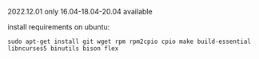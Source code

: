 2022.12.01 only 16.04-18.04-20.04 available

install requirements on ubuntu:
```
sudo apt-get install git wget rpm rpm2cpio cpio make build-essential libncurses5 binutils bison flex
```

